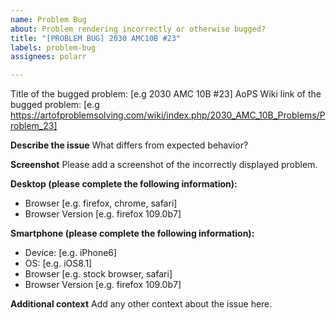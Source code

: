 ```yaml
---
name: Problem Bug
about: Problem rendering incorrectly or otherwise bugged?
title: "[PROBLEM BUG] 2030 AMC10B #23"
labels: problem-bug
assignees: polarr

---
```


Title of the bugged problem:  [e.g 2030 AMC 10B #23]
AoPS Wiki link of the bugged problem: [e.g https://artofproblemsolving.com/wiki/index.php/2030_AMC_10B_Problems/Problem_23]

**Describe the issue**
What differs from expected behavior? 

**Screenshot**
Please add a screenshot of the incorrectly displayed problem.

**Desktop (please complete the following information):**
 - Browser [e.g. firefox, chrome, safari]
 - Browser Version [e.g. firefox 109.0b7]

**Smartphone (please complete the following information):**
 - Device: [e.g. iPhone6]
 - OS: [e.g. iOS8.1]
 - Browser [e.g. stock browser, safari]
 - Browser Version [e.g. firefox 109.0b7]

**Additional context**
Add any other context about the issue here.
